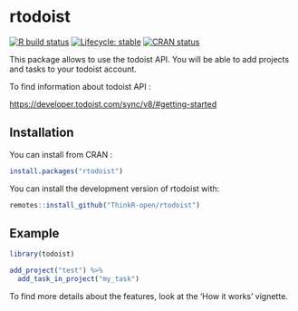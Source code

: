 
<!-- README.md is generated from README.Rmd. Please edit that file -->

# rtodoist

<!-- badges: start -->

[![R build
status](https://github.com/ThinkR-open/rtodoist/workflows/R-CMD-check/badge.svg)](https://github.com/ThinkR-open/rtodoist/actions)
[![Lifecycle:
stable](https://img.shields.io/badge/lifecycle-stable-brightgreen.svg)](https://www.tidyverse.org/lifecycle/#stable)
[![CRAN
status](https://www.r-pkg.org/badges/version/rtodoist)](https://CRAN.R-project.org/package=rtodoist)
<!-- badges: end -->

This package allows to use the todoist API. You will be able to add
projects and tasks to your todoist account.

To find information about todoist API :

<https://developer.todoist.com/sync/v8/#getting-started>

## Installation

You can install from CRAN :

``` r
install.packages("rtodoist")
```

You can install the development version of rtodoist with:

``` r
remotes::install_github("ThinkR-open/rtodoist")
```

## Example

``` r
library(todoist)

add_project("test") %>%
  add_task_in_project("my_task")
```

To find more details about the features, look at the ‘How it works’
vignette.
